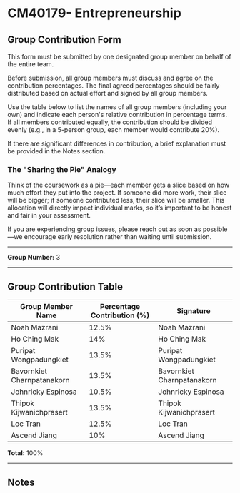 # CM40179- Entrepreneurship

## Group Contribution Form

This form must be submitted by one designated group member on behalf of the entire team.

Before submission, all group members must discuss and agree on the contribution percentages. The final agreed percentages should be fairly distributed based on actual effort and signed by all group members.

Use the table below to list the names of all group members (including your own) and indicate each person's relative contribution in percentage terms. If all members contributed equally, the contribution should be divided evenly (e.g., in a 5-person group, each member would contribute 20%).

If there are significant differences in contribution, a brief explanation must be provided in the Notes section.

### The "Sharing the Pie" Analogy

Think of the coursework as a pie—each member gets a slice based on how much effort they put into the project. If someone did more work, their slice will be bigger; if someone contributed less, their slice will be smaller. This allocation will directly impact individual marks, so it’s important to be honest and fair in your assessment.

If you are experiencing group issues, please reach out as soon as possible—we encourage early resolution rather than waiting until submission.

---

**Group Number:** 3

---

## Group Contribution Table

| Group Member Name           | Percentage Contribution (%) | Signature         |
|-----------------------------|-----------------------------|-------------------|
| Noah Mazrani                | 12.5%                         | Noah Mazrani      |
| Ho Ching Mak                | 14%                         |            Ho Ching Mak        |
| Puripat Wongpadungkiet      | 13.5%                         |     Puripat Wongpadungkiet                |
| Bavornkiet Charnpatanakorn  | 13.5%                         |     Bavornkiet Charnpatanakorn              |
| Johnricky Espinosa          | 10.5%                         |           Johnricky Espinosa              |
| Thipok Kijwanichprasert     | 13.5%                         |      Thipok Kijwanichprasert          |
| Loc Tran                    | 12.5%                         |       Loc Tran            |
| Ascend Jiang                | 10%                          |               Ascend Jiang    |

**Total:** 100%

---

## Notes
